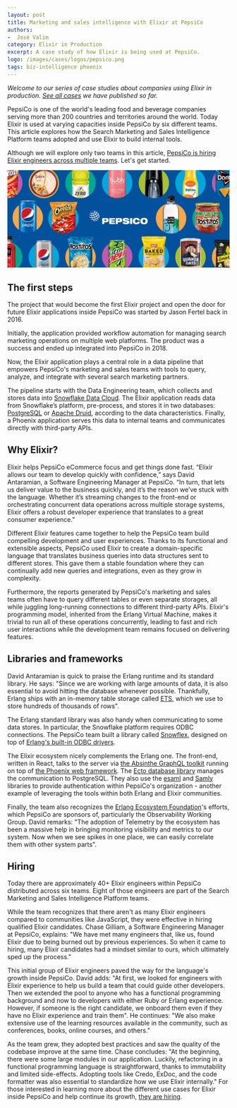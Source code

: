 ```yaml
---
layout: post
title: Marketing and sales intelligence with Elixir at PepsiCo
authors:
-  José Valim
category: Elixir in Production
excerpt: A case study of how Elixir is being used at PepsiCo.
logo: /images/cases/logos/pepsico.png
tags: biz-intelligence phoenix
---
```


*Welcome to our series of case studies about companies using Elixir in production. [See all cases](/cases.html) we have published so far.*

PepsiCo is one of the world's leading food and beverage companies serving more than 200 countries and territories around the world. Today Elixir is used at varying capacities inside PepsiCo by six different teams. This article explores how the Search Marketing and Sales Intelligence Platform teams adopted and use Elixir to build internal tools.

Although we will explore only two teams in this article, [PepsiCo is hiring Elixir engineers across multiple teams](https://www.pepsicojobs.com/teams-ecommerce). Let's get started.

![PepsiCo](/images/cases/bg/pepsico.jpg)

## The first steps

The project that would become the first Elixir project and open the door for future Elixir applications inside PepsiCo was started by Jason Fertel back in 2016.

Initially, the application provided workflow automation for managing search marketing operations on multiple web platforms. The product was a success and ended up integrated into PepsiCo in 2018.

Now, the Elixir application plays a central role in a data pipeline that empowers PepsiCo's marketing and sales teams with tools to query, analyze, and integrate with several search marketing partners.

The pipeline starts with the Data Engineering team, which collects and stores data into  [Snowflake Data Cloud](https://www.snowflake.com/). The Elixir application reads data from Snowflake’s platform, pre-process, and stores it in two databases: [PostgreSQL](https://www.postgresql.org/) or [Apache Druid](https://druid.apache.org/), according to the data characteristics. Finally, a Phoenix application serves this data to internal teams and communicates directly with third-party APIs.

## Why Elixir?

Elixir helps PepsiCo eCommerce focus and get things done fast. “Elixir allows our team to develop quickly with confidence,” says David Antaramian, a Software Engineering Manager at PepsiCo. “In turn, that lets us deliver value to the business quickly, and it’s the reason we’ve stuck with the language. Whether it’s streaming changes to the front-end or orchestrating concurrent data operations across multiple storage systems, Elixir offers a robust developer experience that translates to a great consumer experience.”

Different Elixir features came together to help the PepsiCo team build compelling development and user experiences. Thanks to its functional and extensible aspects, PepsiCo used Elixir to create a domain-specific language that translates business queries into data structures sent to different stores. This gave them a stable foundation where they can continually add new queries and integrations, even as they grow in complexity.

Furthermore, the reports generated by PepsiCo's marketing and sales teams often have to query different tables or even separate storages, all while juggling long-running connections to different third-party APIs. Elixir's programming model, inherited from the Erlang Virtual Machine, makes it trivial to run all of these operations concurrently, leading to fast and rich user interactions while the development team remains focused on delivering features.

## Libraries and frameworks

David Antaramian is quick to praise the Erlang runtime and its standard library. He says: "Since we are working with large amounts of data, it is also essential to avoid hitting the database whenever possible. Thankfully, Erlang ships with an in-memory table storage called [ETS](http://www.erlang.org/doc/man/ets.html), which we use to store hundreds of thousands of rows".

The Erlang standard library was also handy when communicating to some data stores. In particular, the Snowflake platform requires ODBC connections. The PepsiCo team built a library called [Snowflex](https://github.com/pepsico-ecommerce/snowflex), designed on top of [Erlang's built-in ODBC drivers](http://www.erlang.org/doc/man/odbc.html).

The Elixir ecosystem nicely complements the Erlang one. The front-end, written in React, talks to the server via [the Absinthe GraphQL toolkit](http://absinthe-graphql.org/) running on top of [the Phoenix web framework](http://phoenixframework.org/). The [Ecto database library](https://github.com/elixir-ecto/ecto) manages the communication to PostgreSQL. They also use the [esaml](https://github.com/handnot2/esaml) and [Samly](https://github.com/handnot2/samly) libraries to provide authentication within PepsiCo's organization - another example of leveraging the tools within both Erlang and Elixir communities.

Finally, the team also recognizes the [Erlang Ecosystem Foundation](https://erlef.org/)'s efforts, which PepsiCo are sponsors of, particularly the Observability Working Group. David remarks: "The adoption of Telemetry by the ecosystem has been a massive help in bringing monitoring visibility and metrics to our system. Now when we see spikes in one place, we can easily correlate them with other system parts".

## Hiring

Today there are approximately 40+ Elixir engineers within PepsiCo distributed across six teams. Eight of those engineers are part of the Search Marketing and Sales Intelligence Platform teams.

While the team recognizes that there aren't as many Elixir engineers compared to communities like JavaScript, they were effective in hiring qualified Elixir candidates. Chase Gilliam, a Software Engineering Manager at PepsiCo, explains: "We have met many engineers that, like us, found Elixir due to being burned out by previous experiences. So when it came to hiring, many Elixir candidates had a mindset similar to ours, which ultimately sped up the process."

This initial group of Elixir engineers paved the way for the language's growth inside PepsiCo. David adds: "At first, we looked for engineers with Elixir experience to help us build a team that could guide other developers. Then we extended the pool to anyone who has a functional programming background and now to developers with either Ruby or Erlang experience. However, if someone is the right candidate, we onboard them even if they have no Elixir experience and train them". He continues: "We also make extensive use of the learning resources available in the community, such as conferences, books, online courses, and others."

As the team grew, they adopted best practices and saw the quality of the codebase improve at the same time. Chase concludes: "At the beginning, there were some large modules in our application. Luckily, refactoring in a functional programming language is straightforward, thanks to immutability and limited side-effects. Adopting tools like Credo, ExDoc, and the code formatter was also essential to standardize how we use Elixir internally." For those interested in learning more about the different use cases for Elixir inside PepsiCo and help continue its growth, [they are hiring](https://www.pepsicojobs.com/teams-ecommerce).
